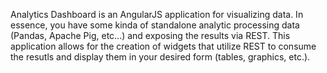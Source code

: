Analytics Dashboard is an AngularJS application for visualizing data. In essence, you have some kinda of standalone analytic processing data (Pandas, Apache Pig, etc...) and exposing the results via REST. This application allows for the creation of widgets that utilize REST to consume the resutls and display them in your desired form (tables, graphics, etc.).